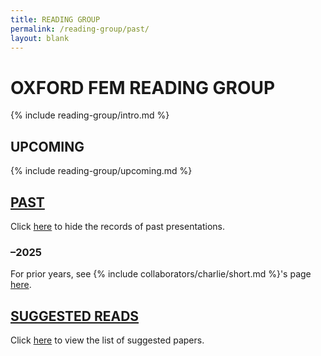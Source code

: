 ```yaml
---
title: READING GROUP
permalink: /reading-group/past/
layout: blank
---
```


# OXFORD FEM READING GROUP

{% include reading-group/intro.md %}

## UPCOMING

{% include reading-group/upcoming.md %}

## [PAST](/reading-group/)

Click [here](/reading-group/) to hide the records of past presentations.

### –2025

For prior years, see {% include collaborators/charlie/short.md %}'s page [here](https://sites.google.com/view/charlieparker2/oxford-fem-reading-group).

## [SUGGESTED READS](/reading-group/suggested/)

Click [here](/reading-group/suggested/) to view the list of suggested papers.
